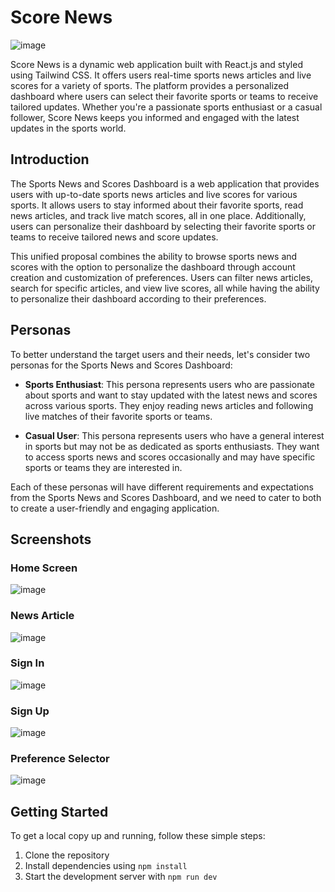 # Score News

![image](https://github.com/patelaryan7751/score-news/assets/59426397/2360c6b8-55c0-43b1-9a6e-5a70158a725c)


Score News is a dynamic web application built with React.js and styled using Tailwind CSS. It offers users real-time sports news articles and live scores for a variety of sports. The platform provides a personalized dashboard where users can select their favorite sports or teams to receive tailored updates. Whether you're a passionate sports enthusiast or a casual follower, Score News keeps you informed and engaged with the latest updates in the sports world.

## Introduction

The Sports News and Scores Dashboard is a web application that provides users with up-to-date sports news articles and live scores for various sports. It allows users to stay informed about their favorite sports, read news articles, and track live match scores, all in one place. Additionally, users can personalize their dashboard by selecting their favorite sports or teams to receive tailored news and score updates.

This unified proposal combines the ability to browse sports news and scores with the option to personalize the dashboard through account creation and customization of preferences. Users can filter news articles, search for specific articles, and view live scores, all while having the ability to personalize their dashboard according to their preferences.

## Personas

To better understand the target users and their needs, let's consider two personas for the Sports News and Scores Dashboard:

- **Sports Enthusiast**: This persona represents users who are passionate about sports and want to stay updated with the latest news and scores across various sports. They enjoy reading news articles and following live matches of their favorite sports or teams.

- **Casual User**: This persona represents users who have a general interest in sports but may not be as dedicated as sports enthusiasts. They want to access sports news and scores occasionally and may have specific sports or teams they are interested in.

Each of these personas will have different requirements and expectations from the Sports News and Scores Dashboard, and we need to cater to both to create a user-friendly and engaging application.

## Screenshots

### Home Screen
![image](https://github.com/patelaryan7751/score-news/assets/59426397/c702ddef-44ba-4726-b6df-0330ff89b337)

### News Article
![image](https://github.com/patelaryan7751/score-news/assets/59426397/18f751da-4d95-451c-af34-5685e24bed5b)

### Sign In
![image](https://github.com/patelaryan7751/score-news/assets/59426397/180a2046-55d1-45a0-a27c-5fc98e820f3a)

### Sign Up
![image](https://github.com/patelaryan7751/score-news/assets/59426397/a7b8af7a-283a-4495-9ec0-63e830758b5b)

### Preference Selector 
![image](https://github.com/patelaryan7751/score-news/assets/59426397/ae5e8b90-3d4b-4658-9218-faa18196e2e3)



## Getting Started

To get a local copy up and running, follow these simple steps:

1. Clone the repository
2. Install dependencies using `npm install`
3. Start the development server with `npm run dev`

